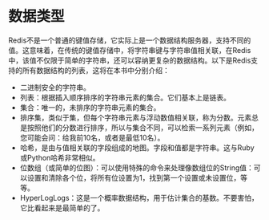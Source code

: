 # 数据类型

Redis不是一个普通的键值存储，它实际上是一个数据结构服务器，支持不同的值。这意味着，在传统的键值存储中，将字符串键与字符串值相关联，在Redis中，该值不仅限于简单的字符串，还可以容纳更复杂的数据结构。以下是Redis支持的所有数据结构的列表，这将在本书中分别介绍：

* 二进制安全的字符串。
* 列表：根据插入顺序排序的字符串元素的集合。它们基本上是链表。
* 集合：唯一的，未排序的字符串元素的集合。
* 排序集，类似于集，但每个字符串元素与浮动数值相关联，称为分数。元素总是按照他们的分数进行排序，所以与集合不同，可以检索一系列元素（例如，您可能会问：给我前10名，或者是最低10名）。
* 哈希，是由与值相关联的字段组成的地图。字段和值都是字符串。这与Ruby或Python哈希非常相似。
* 位数组（或简单的位图）：可以使用特殊的命令来处理像数组位的String值：可以设置和清除各个位，将所有位设置为1，找到第一个设置或未设置位，等等。
* HyperLogLogs：这是一个概率数据结构，用于估计集合的基数。不要害怕，它比看起来是最简单的了。



